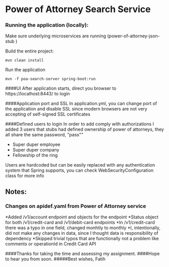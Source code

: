 # Power of Attorney Search Service

### Running the application (locally):

Make sure underlying microservices are running (power-of-attorney-json-stub )

Build the entire project:

```
mvn clean install
```

Run the application

```
mvn -f poa-search-server spring-boot:run 
```

####UI
After application starts, direct you browser to https://localhost:8443/ to login

####Application port and SSL
In application.yml, you can change port of the application and disable SSL since modern browsers are not very accepting of self-signed SSL certificates

####Defined users to login
In order to add comply with authorizations I added 3 users that stubs had defined ownership of power of attorneys, they all share the same password, "pass""
- Super duper employee
- Super duper company
- Fellowship of the ring

Users are hardcoded but can be easily replaced with any authentication system that Spring supports, you can check WebSecurityConfiguration class for more info

## Notes:
### Changes on apidef.yaml from Power of Attorney service
*Added /v1/account endpoint and objects for the endpoint
*Status object for both /v1/credit-card and /v1/debit-card endpoints
*In /v1/credit-card there was a typo in one field, changed monhtly to monthly
*I, intentionally, did not make any changes in data, since I thought data is responsibility of dependency
*Skipped trivial typos that are functionally not a problem like comments or operationId in Credit Card API

####Thanks for taking the time and assessing my assignment.
####Hope to hear you from soon.
#####Best wishes, Fatih
 